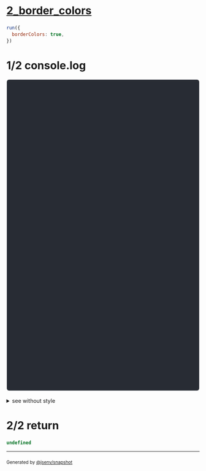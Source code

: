 # [2_border_colors](../../table_9_cells.test.mjs#L181)

```js
run({
  borderColors: true,
})
```

# 1/2 console.log

![img](console.log.svg)

<details>
  <summary>see without style</summary>

```console
--- none ---
 a  b  c 
 d  e  f 
 g  h  i 

--- center_only ---
 a   b   c 
   ┌───┐   
 d │ e │ f 
   └───┘   
 g   h   i 

--- bottom_right_only ---
 a  b   c  
 d  e   f  
      ┌───┐
 g  h │ i │
      └───┘

--- inner_only ---
 a │ b │ c 
───┼───┼───
 d │ e │ f 
───┼───┼───
 g │ h │ i 

--- head ---
┌───┬───┬───┐
│ a │ b │ c │
├───┼───┼───┤
│ d │ e │ f │
│ g │ h │ i │
└───┴───┴───┘

--- foot ---
┌───┬───┬───┐
│ a │ b │ c │
│ d │ e │ f │
├───┼───┼───┤
│ g │ h │ i │
└───┴───┴───┘

--- all ---
┌───┐┌───┐┌───┐
│ a ││ b ││ c │
└───┘└───┘└───┘
┌───┐┌───┐┌───┐
│ d ││ e ││ f │
└───┘└───┘└───┘
┌───┐┌───┐┌───┐
│ g ││ h ││ i │
└───┘└───┘└───┘

```

</details>


# 2/2 return

```js
undefined
```

---

<sub>
  Generated by <a href="https://github.com/jsenv/core/tree/main/packages/independent/snapshot">@jsenv/snapshot</a>
</sub>
